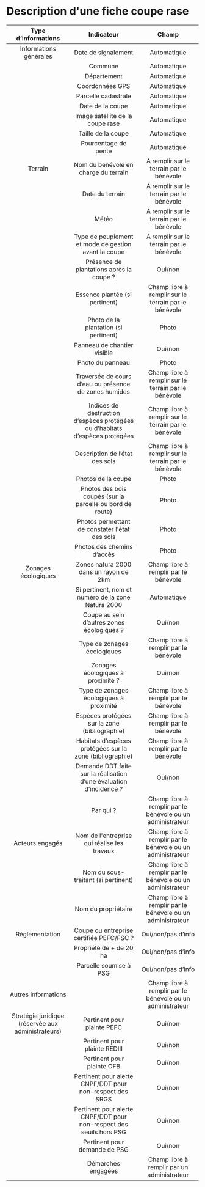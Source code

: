 # Description d'une fiche coupe rase

|                 Type d’informations                |                                  Indicateur                                  |                            Champ                           |
|:--------------------------------------------------:|:----------------------------------------------------------------------------:|:----------------------------------------------------------:|
|               Informations générales               | Date de signalement                                                          | Automatique                                                |
|                                                    | Commune                                                                      | Automatique                                                |
|                                                    | Département                                                                  | Automatique                                                |
|                                                    | Coordonnées GPS                                                              | Automatique                                                |
|                                                    | Parcelle cadastrale                                                          | Automatique                                                |
|                                                    | Date de la coupe                                                             | Automatique                                                |
|                                                    | Image satellite de la coupe rase                                             | Automatique                                                |
|                                                    | Taille de la coupe                                                           | Automatique                                                |
|                                                    | Pourcentage de pente                                                         | Automatique                                                |
|                       Terrain                      | Nom du bénévole en charge du terrain                                         | A remplir sur le terrain par le bénévole                   |
|                                                    | Date du terrain                                                              | A remplir sur le terrain par le bénévole                   |
|                                                    | Météo                                                                        | A remplir sur le terrain par le bénévole                   |
|                                                    | Type de peuplement et mode de gestion avant la coupe                         | A remplir sur le terrain par le bénévole                   |
|                                                    | Présence de plantations après la coupe ?                                     | Oui/non                                                    |
|                                                    | Essence plantée (si pertinent)                                               | Champ libre à remplir sur le terrain par le bénévole       |
|                                                    | Photo de la plantation (si pertinent)                                        | Photo                                                      |
|                                                    | Panneau de chantier visible                                                  | Oui/non                                                    |
|                                                    | Photo du panneau                                                             | Photo                                                      |
|                                                    | Traversée de cours d’eau ou présence de zones humides                        | Champ libre à remplir sur le terrain par le bénévole       |
|                                                    | Indices de destruction d’espèces protégées ou d’habitats d’espèces protégées | Champ libre à remplir sur le terrain par le bénévole       |
|                                                    | Description de l’état des sols                                               | Champ libre à remplir sur le terrain par le bénévole       |
|                                                    | Photos de la coupe                                                           | Photo                                                      |
|                                                    | Photos des bois coupés (sur la parcelle ou bord de route)                    | Photo                                                      |
|                                                    | Photos permettant de constater l'état des sols                               | Photo                                                      |
|                                                    | Photos des chemins d’accès                                                   | Photo                                                      |
|                 Zonages écologiques                | Zones natura 2000 dans un rayon de 2km                                       | Champ libre à remplir par le bénévole                      |
|                                                    | Si pertinent, nom et numéro de la zone Natura 2000                           | Automatique                                                |
|                                                    | Coupe au sein d’autres zones écologiques ?                                   | Oui/non                                                    |
|                                                    | Type de zonages écologiques                                                  | Champ libre à remplir par le bénévole                      |
|                                                    | Zonages écologiques à proximité ?                                            | Oui/non                                                    |
|                                                    | Type de zonages écologiques à proximité                                      | Champ libre à remplir par le bénévole                      |
|                                                    | Espèces protégées sur la zone (bibliographie)                                | Champ libre à remplir par le bénévole                      |
|                                                    | Habitats d’espèces protégées sur la zone (bibliographie)                     | Champ libre à remplir par le bénévole                      |
|                                                    | Demande DDT faite sur la réalisation d’une évaluation d’incidence ?          | Oui/non                                                    |
|                                                    | Par qui ?                                                                    | Champ libre à remplir par le bénévole ou un administrateur |
|                   Acteurs engagés                  | Nom de l'entreprise qui réalise les travaux                                  | Champ libre à remplir par le bénévole ou un administrateur |
|                                                    | Nom du sous-traitant (si pertinent)                                          | Champ libre à remplir par le bénévole ou un administrateur |
|                                                    | Nom du propriétaire                                                          | Champ libre à remplir par le bénévole ou un administrateur |
|                   Réglementation                   | Coupe ou entreprise certifiée PEFC/FSC ?                                     | Oui/non/pas d’info                                         |
|                                                    | Propriété de + de 20 ha                                                      | Oui/non/pas d’info                                         |
|                                                    | Parcelle soumise à PSG                                                       | Oui/non/pas d’info                                         |
|                 Autres informations                |                                                                              | Champ libre à remplir par le bénévole ou un administrateur |
| Stratégie juridique (réservée aux administrateurs) | Pertinent pour plainte PEFC                                                  | Oui/non                                                    |
|                                                    | Pertinent pour plainte REDIII                                                | Oui/non                                                    |
|                                                    | Pertinent pour plainte OFB                                                   | Oui/non                                                    |
|                                                    | Pertinent pour alerte CNPF/DDT pour non-respect des SRGS                     | Oui/non                                                    |
|                                                    | Pertinent pour alerte CNPF/DDT pour non-respect des seuils hors PSG          | Oui/non                                                    |
|                                                    | Pertinent pour demande de PSG                                                | Oui/non                                                    |
|                                                    | Démarches engagées                                                           | Champ libre à remplir par un administrateur                |